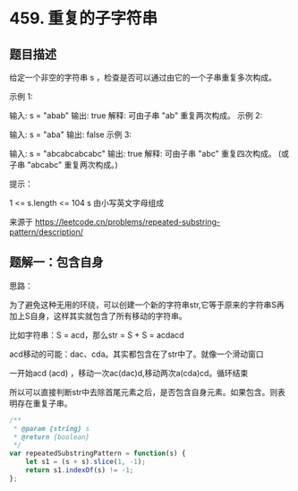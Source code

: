 # 459. 重复的子字符串

## 题目描述

给定一个非空的字符串 s ，检查是否可以通过由它的一个子串重复多次构成。

 

示例 1:

输入: s = "abab"
输出: true
解释: 可由子串 "ab" 重复两次构成。
示例 2:

输入: s = "aba"
输出: false
示例 3:

输入: s = "abcabcabcabc"
输出: true
解释: 可由子串 "abc" 重复四次构成。 (或子串 "abcabc" 重复两次构成。)
 

提示：

1 <= s.length <= 104
s 由小写英文字母组成

来源于 https://leetcode.cn/problems/repeated-substring-pattern/description/

## 题解一：包含自身

思路：

为了避免这种无用的环绕，可以创建一个新的字符串str,它等于原来的字符串S再加上S自身，这样其实就包含了所有移动的字符串。

比如字符串：S = acd，那么str = S + S = acdacd

acd移动的可能：dac、cda。其实都包含在了str中了。就像一个滑动窗口

一开始acd (acd) ，移动一次ac(dac)d,移动两次a(cda)cd。循环结束

所以可以直接判断str中去除首尾元素之后，是否包含自身元素。如果包含。则表明存在重复子串。


```js
/**
 * @param {string} s
 * @return {boolean}
 */
var repeatedSubstringPattern = function(s) {
    let s1 = (s + s).slice(1, -1);
    return s1.indexOf(s) != -1;
};
```